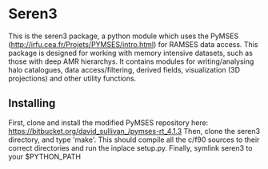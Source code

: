 # Seren3 #
This is the seren3 package, a python module which uses the PyMSES (http://irfu.cea.fr/Projets/PYMSES/intro.html) for RAMSES data access.
This package is designed for working with memory intensive datasets, such as those with deep AMR hierarchys. It contains modules for writing/analysing
halo catalogues, data access/filtering, derived fields, visualization (3D projections) and other utility functions.

## Installing ##
First, clone and install the modified PyMSES repository here: https://bitbucket.org/david_sullivan_/pymses-rt_4.1.3
Then, clone the seren3 directory, and type 'make'. This should compile all the c/f90 sources to their correct directories and run the inplace setup.py.
Finally, symlink seren3 to your $PYTHON_PATH